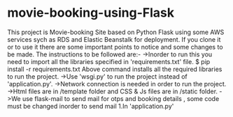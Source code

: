 # movie-booking-using-Flask
This project is Movie-booking Site based on  Python Flask using  some AWS services sych as RDS and Elastic Beanstalk for deployment.
If you clone it or to use it there are some important points to notice and some changes to be made.
The instructions to be followed are:-
  ->Inorder to run this you need to import all the libraries specified in 'requirements.txt' file.
      $ pip install -r requirements.txt
    Above command installs all the required libraries to run the project.
  ->Use 'wsgi.py' to run the project instead of 'application.py'.
  ->Network connection is needed in order to run the project.
  ->Html files are in /template folder and CSS & Js files are in /static folder.
  ->We use flask-mail to send mail for otps and booking details , some code  must be changed inorder to send mail 
    1.In 'application.py' 
